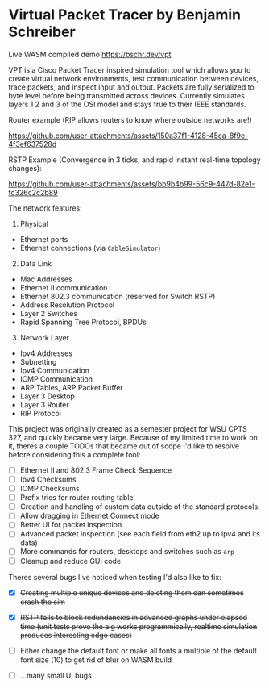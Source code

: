 # Virtual Packet Tracer by Benjamin Schreiber

Live WASM compiled demo https://bschr.dev/vpt

VPT is a Cisco Packet Tracer inspired simulation tool which allows you to create virtual network environments, test communication between devices, trace packets, and inspect input and output.
Packets are fully serialized to byte level before being transmitted across devices. Currently simulates layers 1 2 and 3 of the OSI model and stays true to their IEEE standards.

Router example (RIP allows routers to know where outside networks are!)

https://github.com/user-attachments/assets/150a37f1-4128-45ca-8f9e-4f3ef637528d

RSTP Example (Convergence in 3 ticks, and rapid instant real-time topology changes):


https://github.com/user-attachments/assets/bb9b4b99-56c9-447d-82e1-fc326c2c2b89





The network features:

1. Physical
- Ethernet ports
- Ethernet connections (via `CableSimulator`)

2. Data Link
- Mac Addresses
- Ethernet II communication
- Ethernet 802.3 communication (reserved for Switch RSTP)
- Address Resolution Protocol
- Layer 2 Switches
- Rapid Spanning Tree Protocol, BPDUs

3. Network Layer
- Ipv4 Addresses
- Subnetting
- Ipv4 Communication
- ICMP Communication
- ARP Tables, ARP Packet Buffer
- Layer 3 Desktop
- Layer 3 Router
- RIP Protocol

This project was originally created as a semester project for WSU CPTS 327, and quickly became very large. Because of my limited time to work on it, theres a couple TODOs that became out of scope I'd like to resolve before considering this a complete tool:
- [ ] Ethernet II and 802.3 Frame Check Sequence
- [ ] Ipv4 Checksums
- [ ] ICMP Checksums
- [ ] Prefix tries for router routing table
- [ ] Creation and handling of custom data outside of the standard protocols.
- [ ] Allow dragging in Ethernet Connect mode
- [ ] Better UI for packet inspection
- [ ] Advanced packet inspection (see each field from eth2 up to ipv4 and its data)
- [ ] More commands for routers, desktops and switches such as `arp`
- [ ] Cleanup and reduce GUI code

Theres several bugs I've noticed when testing I'd also like to fix:
- [x] ~~Creating multiple unique devices and deleting them can sometimes crash the sim~~
- [x] ~~RSTP fails to block redundancies in advanced graphs under elapsed time (unit tests prove the alg works programmically, realtime simulation produces interesting edge cases)~~
- [ ] Either change the default font or make all fonts a multiple of the default font size (10) to get rid of blur on WASM build
- [ ] ...many small UI bugs



